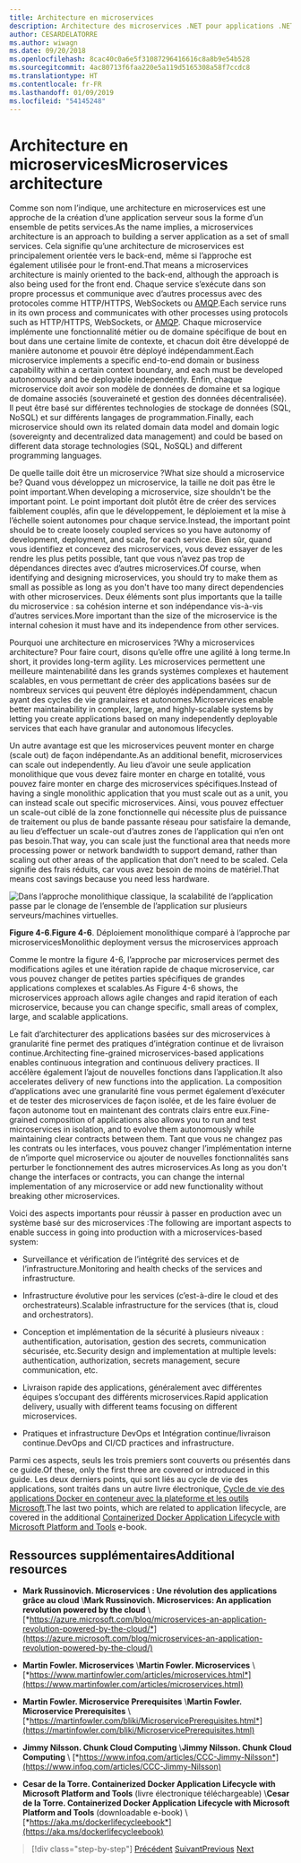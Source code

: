 ```yaml
---
title: Architecture en microservices
description: Architecture des microservices .NET pour applications .NET conteneurisées | Vue générale de l’architecture des microservices.
author: CESARDELATORRE
ms.author: wiwagn
ms.date: 09/20/2018
ms.openlocfilehash: 8cac40c0a6e5f31087296416616c8a8b9e54b528
ms.sourcegitcommit: 4ac80713f6faa220e5a119d5165308a58f7ccdc8
ms.translationtype: HT
ms.contentlocale: fr-FR
ms.lasthandoff: 01/09/2019
ms.locfileid: "54145248"
---
```

# <a name="microservices-architecture"></a><span data-ttu-id="e44f9-103">Architecture en microservices</span><span class="sxs-lookup"><span data-stu-id="e44f9-103">Microservices architecture</span></span>

<span data-ttu-id="e44f9-104">Comme son nom l’indique, une architecture en microservices est une approche de la création d’une application serveur sous la forme d’un ensemble de petits services.</span><span class="sxs-lookup"><span data-stu-id="e44f9-104">As the name implies, a microservices architecture is an approach to building a server application as a set of small services.</span></span> <span data-ttu-id="e44f9-105">Cela signifie qu’une architecture de microservices est principalement orientée vers le back-end, même si l’approche est également utilisée pour le front-end.</span><span class="sxs-lookup"><span data-stu-id="e44f9-105">That means a microservices architecture is mainly oriented to the back-end, although the approach is also being used for the front end.</span></span> <span data-ttu-id="e44f9-106">Chaque service s’exécute dans son propre processus et communique avec d’autres processus avec des protocoles comme HTTP/HTTPS, WebSockets ou [AMQP](https://en.wikipedia.org/wiki/Advanced_Message_Queuing_Protocol).</span><span class="sxs-lookup"><span data-stu-id="e44f9-106">Each service runs in its own process and communicates with other processes using protocols such as HTTP/HTTPS, WebSockets, or [AMQP](https://en.wikipedia.org/wiki/Advanced_Message_Queuing_Protocol).</span></span> <span data-ttu-id="e44f9-107">Chaque microservice implémente une fonctionnalité métier ou de domaine spécifique de bout en bout dans une certaine limite de contexte, et chacun doit être développé de manière autonome et pouvoir être déployé indépendamment.</span><span class="sxs-lookup"><span data-stu-id="e44f9-107">Each microservice implements a specific end-to-end domain or business capability within a certain context boundary, and each must be developed autonomously and be deployable independently.</span></span> <span data-ttu-id="e44f9-108">Enfin, chaque microservice doit avoir son modèle de données de domaine et sa logique de domaine associés (souveraineté et gestion des données décentralisée). Il peut être basé sur différentes technologies de stockage de données (SQL, NoSQL) et sur différents langages de programmation.</span><span class="sxs-lookup"><span data-stu-id="e44f9-108">Finally, each microservice should own its related domain data model and domain logic (sovereignty and decentralized data management) and could be based on different data storage technologies (SQL, NoSQL) and different programming languages.</span></span>

<span data-ttu-id="e44f9-109">De quelle taille doit être un microservice ?</span><span class="sxs-lookup"><span data-stu-id="e44f9-109">What size should a microservice be?</span></span> <span data-ttu-id="e44f9-110">Quand vous développez un microservice, la taille ne doit pas être le point important.</span><span class="sxs-lookup"><span data-stu-id="e44f9-110">When developing a microservice, size shouldn't be the important point.</span></span> <span data-ttu-id="e44f9-111">Le point important doit plutôt être de créer des services faiblement couplés, afin que le développement, le déploiement et la mise à l’échelle soient autonomes pour chaque service.</span><span class="sxs-lookup"><span data-stu-id="e44f9-111">Instead, the important point should be to create loosely coupled services so you have autonomy of development, deployment, and scale, for each service.</span></span> <span data-ttu-id="e44f9-112">Bien sûr, quand vous identifiez et concevez des microservices, vous devez essayer de les rendre les plus petits possible, tant que vous n’avez pas trop de dépendances directes avec d’autres microservices.</span><span class="sxs-lookup"><span data-stu-id="e44f9-112">Of course, when identifying and designing microservices, you should try to make them as small as possible as long as you don't have too many direct dependencies with other microservices.</span></span> <span data-ttu-id="e44f9-113">Deux éléments sont plus importants que la taille du microservice : sa cohésion interne et son indépendance vis-à-vis d’autres services.</span><span class="sxs-lookup"><span data-stu-id="e44f9-113">More important than the size of the microservice is the internal cohesion it must have and its independence from other services.</span></span>

<span data-ttu-id="e44f9-114">Pourquoi une architecture en microservices ?</span><span class="sxs-lookup"><span data-stu-id="e44f9-114">Why a microservices architecture?</span></span> <span data-ttu-id="e44f9-115">Pour faire court, disons qu’elle offre une agilité à long terme.</span><span class="sxs-lookup"><span data-stu-id="e44f9-115">In short, it provides long-term agility.</span></span> <span data-ttu-id="e44f9-116">Les microservices permettent une meilleure maintenabilité dans les grands systèmes complexes et hautement scalables, en vous permettant de créer des applications basées sur de nombreux services qui peuvent être déployés indépendamment, chacun ayant des cycles de vie granulaires et autonomes.</span><span class="sxs-lookup"><span data-stu-id="e44f9-116">Microservices enable better maintainability in complex, large, and highly-scalable systems by letting you create applications based on many independently deployable services that each have granular and autonomous lifecycles.</span></span>

<span data-ttu-id="e44f9-117">Un autre avantage est que les microservices peuvent monter en charge (scale out) de façon indépendante.</span><span class="sxs-lookup"><span data-stu-id="e44f9-117">As an additional benefit, microservices can scale out independently.</span></span> <span data-ttu-id="e44f9-118">Au lieu d’avoir une seule application monolithique que vous devez faire monter en charge en totalité, vous pouvez faire monter en charge des microservices spécifiques.</span><span class="sxs-lookup"><span data-stu-id="e44f9-118">Instead of having a single monolithic application that you must scale out as a unit, you can instead scale out specific microservices.</span></span> <span data-ttu-id="e44f9-119">Ainsi, vous pouvez effectuer un scale-out ciblé de la zone fonctionnelle qui nécessite plus de puissance de traitement ou plus de bande passante réseau pour satisfaire la demande, au lieu d’effectuer un scale-out d’autres zones de l’application qui n’en ont pas besoin.</span><span class="sxs-lookup"><span data-stu-id="e44f9-119">That way, you can scale just the functional area that needs more processing power or network bandwidth to support demand, rather than scaling out other areas of the application that don't need to be scaled.</span></span> <span data-ttu-id="e44f9-120">Cela signifie des frais réduits, car vous avez besoin de moins de matériel.</span><span class="sxs-lookup"><span data-stu-id="e44f9-120">That means cost savings because you need less hardware.</span></span>

![Dans l’approche monolithique classique, la scalabilité de l’application passe par le clonage de l’ensemble de l’application sur plusieurs serveurs/machines virtuelles.](./media/image6.png)

<span data-ttu-id="e44f9-123">**Figure 4-6**.</span><span class="sxs-lookup"><span data-stu-id="e44f9-123">**Figure 4-6**.</span></span> <span data-ttu-id="e44f9-124">Déploiement monolithique comparé à l’approche par microservices</span><span class="sxs-lookup"><span data-stu-id="e44f9-124">Monolithic deployment versus the microservices approach</span></span>

<span data-ttu-id="e44f9-125">Comme le montre la figure 4-6, l’approche par microservices permet des modifications agiles et une itération rapide de chaque microservice, car vous pouvez changer de petites parties spécifiques de grandes applications complexes et scalables.</span><span class="sxs-lookup"><span data-stu-id="e44f9-125">As Figure 4-6 shows, the microservices approach allows agile changes and rapid iteration of each microservice, because you can change specific, small areas of complex, large, and scalable applications.</span></span>

<span data-ttu-id="e44f9-126">Le fait d’architecturer des applications basées sur des microservices à granularité fine permet des pratiques d’intégration continue et de livraison continue.</span><span class="sxs-lookup"><span data-stu-id="e44f9-126">Architecting fine-grained microservices-based applications enables continuous integration and continuous delivery practices.</span></span> <span data-ttu-id="e44f9-127">Il accélère également l’ajout de nouvelles fonctions dans l’application.</span><span class="sxs-lookup"><span data-stu-id="e44f9-127">It also accelerates delivery of new functions into the application.</span></span> <span data-ttu-id="e44f9-128">La composition d’applications avec une granularité fine vous permet également d’exécuter et de tester des microservices de façon isolée, et de les faire évoluer de façon autonome tout en maintenant des contrats clairs entre eux.</span><span class="sxs-lookup"><span data-stu-id="e44f9-128">Fine-grained composition of applications also allows you to run and test microservices in isolation, and to evolve them autonomously while maintaining clear contracts between them.</span></span> <span data-ttu-id="e44f9-129">Tant que vous ne changez pas les contrats ou les interfaces, vous pouvez changer l’implémentation interne de n’importe quel microservice ou ajouter de nouvelles fonctionnalités sans perturber le fonctionnement des autres microservices.</span><span class="sxs-lookup"><span data-stu-id="e44f9-129">As long as you don't change the interfaces or contracts, you can change the internal implementation of any microservice or add new functionality without breaking other microservices.</span></span>

<span data-ttu-id="e44f9-130">Voici des aspects importants pour réussir à passer en production avec un système basé sur des microservices :</span><span class="sxs-lookup"><span data-stu-id="e44f9-130">The following are important aspects to enable success in going into production with a microservices-based system:</span></span>

- <span data-ttu-id="e44f9-131">Surveillance et vérification de l’intégrité des services et de l’infrastructure.</span><span class="sxs-lookup"><span data-stu-id="e44f9-131">Monitoring and health checks of the services and infrastructure.</span></span>

- <span data-ttu-id="e44f9-132">Infrastructure évolutive pour les services (c’est-à-dire le cloud et des orchestrateurs).</span><span class="sxs-lookup"><span data-stu-id="e44f9-132">Scalable infrastructure for the services (that is, cloud and orchestrators).</span></span>

- <span data-ttu-id="e44f9-133">Conception et implémentation de la sécurité à plusieurs niveaux : authentification, autorisation, gestion des secrets, communication sécurisée, etc.</span><span class="sxs-lookup"><span data-stu-id="e44f9-133">Security design and implementation at multiple levels: authentication, authorization, secrets management, secure communication, etc.</span></span>

- <span data-ttu-id="e44f9-134">Livraison rapide des applications, généralement avec différentes équipes s’occupant des différents microservices.</span><span class="sxs-lookup"><span data-stu-id="e44f9-134">Rapid application delivery, usually with different teams focusing on different microservices.</span></span>

- <span data-ttu-id="e44f9-135">Pratiques et infrastructure DevOps et Intégration continue/livraison continue.</span><span class="sxs-lookup"><span data-stu-id="e44f9-135">DevOps and CI/CD practices and infrastructure.</span></span>

<span data-ttu-id="e44f9-136">Parmi ces aspects, seuls les trois premiers sont couverts ou présentés dans ce guide.</span><span class="sxs-lookup"><span data-stu-id="e44f9-136">Of these, only the first three are covered or introduced in this guide.</span></span> <span data-ttu-id="e44f9-137">Les deux derniers points, qui sont liés au cycle de vie des applications, sont traités dans un autre livre électronique, [Cycle de vie des applications Docker en conteneur avec la plateforme et les outils Microsoft](https://aka.ms/dockerlifecycleebook).</span><span class="sxs-lookup"><span data-stu-id="e44f9-137">The last two points, which are related to application lifecycle, are covered in the additional [Containerized Docker Application Lifecycle with Microsoft Platform and Tools](https://aka.ms/dockerlifecycleebook) e-book.</span></span>

## <a name="additional-resources"></a><span data-ttu-id="e44f9-138">Ressources supplémentaires</span><span class="sxs-lookup"><span data-stu-id="e44f9-138">Additional resources</span></span>

- <span data-ttu-id="e44f9-139">**Mark Russinovich. Microservices : Une révolution des applications grâce au cloud** \\</span><span class="sxs-lookup"><span data-stu-id="e44f9-139">**Mark Russinovich. Microservices: An application revolution powered by the cloud** \\</span></span>
  [*https://azure.microsoft.com/blog/microservices-an-application-revolution-powered-by-the-cloud/*](https://azure.microsoft.com/blog/microservices-an-application-revolution-powered-by-the-cloud/)

- <span data-ttu-id="e44f9-140">**Martin Fowler. Microservices** \\</span><span class="sxs-lookup"><span data-stu-id="e44f9-140">**Martin Fowler. Microservices** \\</span></span>
  [*https://www.martinfowler.com/articles/microservices.html*](https://www.martinfowler.com/articles/microservices.html)

- <span data-ttu-id="e44f9-141">**Martin Fowler. Microservice Prerequisites** \\</span><span class="sxs-lookup"><span data-stu-id="e44f9-141">**Martin Fowler. Microservice Prerequisites** \\</span></span>
  [*https://martinfowler.com/bliki/MicroservicePrerequisites.html*](https://martinfowler.com/bliki/MicroservicePrerequisites.html)

- <span data-ttu-id="e44f9-142">**Jimmy Nilsson. Chunk Cloud Computing** \\</span><span class="sxs-lookup"><span data-stu-id="e44f9-142">**Jimmy Nilsson. Chunk Cloud Computing** \\</span></span>
  [*https://www.infoq.com/articles/CCC-Jimmy-Nilsson*](https://www.infoq.com/articles/CCC-Jimmy-Nilsson)

- <span data-ttu-id="e44f9-143">**Cesar de la Torre. Containerized Docker Application Lifecycle with Microsoft Platform and Tools** (livre électronique téléchargeable) \\</span><span class="sxs-lookup"><span data-stu-id="e44f9-143">**Cesar de la Torre. Containerized Docker Application Lifecycle with Microsoft Platform and Tools** (downloadable e-book) \\</span></span>
  [*https://aka.ms/dockerlifecycleebook*](https://aka.ms/dockerlifecycleebook)

>[!div class="step-by-step"]
><span data-ttu-id="e44f9-144">[Précédent](service-oriented-architecture.md)
>[Suivant](data-sovereignty-per-microservice.md)</span><span class="sxs-lookup"><span data-stu-id="e44f9-144">[Previous](service-oriented-architecture.md)
[Next](data-sovereignty-per-microservice.md)</span></span>
